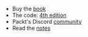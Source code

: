 - Buy the [book](https://rwd.education/#buy)
- The code: [4th edition](https://github.com/benfrain/rwd/archive/master.zip)
- Packt's Discord [community](https://discord.com/invite/ETZTPmrQFX)
- Read the [notes](https://costineest.github.io/rwd)
